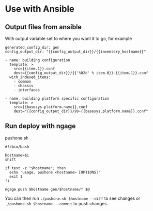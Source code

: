 
# Use with Ansible

## Output files from ansible

With output variable set to where you want it to go, for example
```
generated_config_dir: gen
config_output_dir: "{{config_output_dir}}/{{inventory_hostname}}"
```

```
- name: building configuration
  template: >
    src={{item.1}}.conf
    dest={{config_output_dir}}/{{'%02d' % item.0}}-{{item.1}}.conf
  with_indexed_items:
    - common
    - chassis
    - interfaces

- name: building platform specific configuration
  template: >
    src={{basesys.platform.name}}.conf
    dest="{{config_output_dir}}/99-{{basesys.platform.name}}.conf"
```


## Run deploy with ngage

pushone.sh
```
#!/bin/bash

hostname=$1
shift

if test -z "$hostname"; then
  echo 'usage, pushone <hostname> [OPTIONS]'
  exit 1
fi

ngage push $hostname gen/$hostname/* $@
```

You can then run `./pushone.sh $hostname --diff` to see changes or `./pushone.sh $hostname --commit` to push changes.


